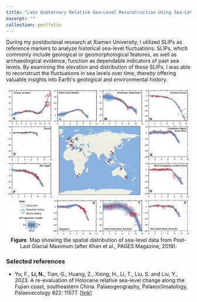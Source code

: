 ```yaml
---
title: "Late Quaternary Relative Sea-Level Reconstruction Using Sea-Level Index Points (SLIPs)"
excerpt: ""
collection: portfolio
---
```


During my postdoctoral research at Xiamen University, I utilized SLIPs as reference markers to analyze historical sea-level fluctuations. SLIPs, which commonly include geological or geomorphological features, as well as archaeological evidence, function as dependable indicators of past sea levels. By examining the elevation and distribution of these SLIPs, I was able to reconstruct the fluctuations in sea levels over time, thereby offering valuable insights into Earth's geological and environmental history.

<img src='/images/sea-level3.jpg'>
<Center>
  <b>Figure</b>.  Map showing the spatial distribution of sea-level data from Post-Last Glacial Maximum (after Khan et al., PAGES Magazine, 2019).
</Center>

### Selected references
* Yu, F., **Li, N.**, Tian, G., Huang, Z., Xiong, H., Li, T., Liu, S. and Liu, Y., 2023. A re-evaluation of Holocene relative sea-level change along the Fujian coast, southeastern China. Palaeogeography, Palaeoclimatology, Palaeoecology 622: 11577. [[link](https://doi.org/10.1016/j.palaeo.2023.111577)]
